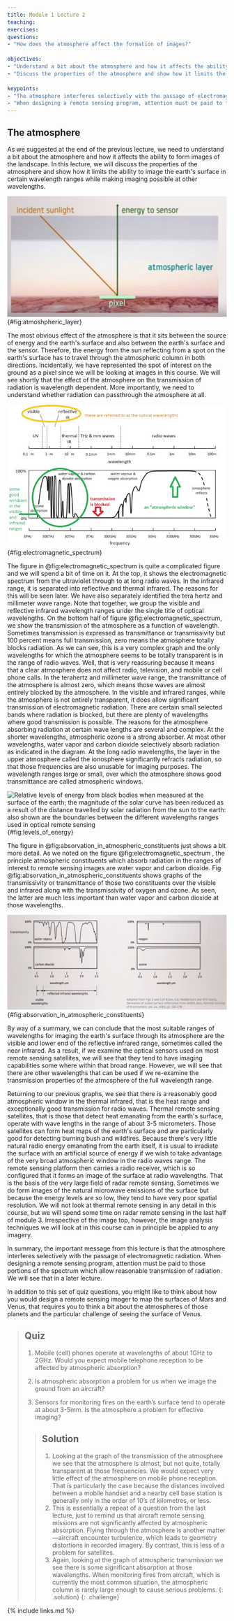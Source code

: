 ```yaml
---
title: Module 1 Lecture 2
teaching: 
exercises:
questions:
- "How does the atmosphere affect the formation of images?"

objectives:
- "Understand a bit about the atmosphere and how it affects the ability to form images of the landscape."
- "Discuss the properties of the atmosphere and show how it limits the ability to image the earth's surface in certain wavelength ranges while making imaging possible at other wavelengths"

keypoints:
- "The atmosphere interferes selectively with the passage of electromagnetic radiation."
- "When designing a remote sensing program, attention must be paid to those portions of the spectrum which allow reasonable transmission of radiation"
---
```


## The atmosphere
As we suggested at the end of the previous lecture, we need to understand a bit about the atmosphere and how it affects the ability to form images of the landscape. In this lecture, we will discuss the properties of the atmosphere and show how it limits the ability to image the earth's surface in certain wavelength ranges while making imaging possible at other wavelengths. 

![The effect of the atmosphere is different at different wavelengths ](../fig/atmospheric_layer.JPG){#fig:atmoshpheric_layer}

The most obvious effect of the atmosphere is that it sits between the source of energy and the earth's surface and also between the earth's surface and the sensor. Therefore, the energy from the sun reflecting from a spot on the earth's surface has to travel through the atmospheric column in both directions. Incidentally, we have represented the spot of interest on the ground as a pixel since we will be looking at images in this course. We will see shortly that the effect of the atmosphere on the transmission of radiation is wavelength dependent. More importantly, we need to understand whether radiation can passthrough the atmosphere at all.

![The electromagnetic spectrum and the transmittance of the earth’s atmosphere](../fig/electromagnetic_spectrum.JPG){#fig:electromagnetic_spectrum}

The figure in  @fig:electromagnetic_spectrum is quite a complicated figure  and we will spend a bit of time on it. At the top, it shows the electromagnetic spectrum from the ultraviolet through to at long radio waves. In the infrared range, it is separated into reflective and thermal infrared. The reasons for this will be seen later. We have also separately identified the tera hertz and millimeter wave range. Note that together, we group the visible and reflective infrared wavelength ranges under the single title of optical wavelengths. On the bottom half of figure @fig:electromagnetic_spectrum, we show the transmission of the atmosphere as a function of wavelength. Sometimes transmission is expressed as transmittance or transmissivity but 100 percent means full transmission, zero means the atmosphere totally blocks radiation. As we can see, this is a very complex graph and the only wavelengths for which the atmosphere seems to be totally transparent is in the range of radio waves. Well, that is very reassuring because it means that a clear atmosphere does not affect radio, television, and mobile or cell phone calls. In the terahertz and millimeter wave range, the transmittance of the atmosphere is almost zero, which means those waves are almost entirely blocked by the atmosphere. In the visible and infrared ranges, while the atmosphere is not entirely transparent, it does allow significant transmission of electromagnetic radiation. There are certain small selected bands where radiation is blocked, but there are plenty of wavelengths where good transmission is possible. The reasons for the atmosphere absorbing radiation at certain wave lengths are several and complex. At the shorter wavelengths, atmospheric ozone is a strong absorber. At most other wavelengths, water vapor and carbon dioxide selectively absorb radiation as indicated in the diagram. At the long radio wavelengths, the layer in the upper atmosphere called the ionosphere significantly refracts radiation, so that those frequencies are also unusable for imaging purposes. The wavelength ranges large or small, over which the atmosphere shows good transmittance are called atmospheric windows.

![Relative levels of energy from black bodies when measured at the surface of the earth;
the magnitude of the solar curve has been reduced as a result of the distance travelled by solar
radiation from the sun to the earth: also shown are the boundaries between the different
wavelengths ranges used in optical remote sensing](../fig/levels_of_energy.JPG){#fig:levels_of_energy}

The figure in @fig:absorvation_in_atmospheric_constituents just shows a bit more detail. As we noted on the figure @fig:electromagnetic_spectrum , the principle atmospheric constituents which absorb radiation in the ranges of interest to remote sensing images are water vapor and carbon dioxide. Fig @fig:absorvation_in_atmospheric_constituents shows graphs of the transmissivity or transmittance of those two constituents over the visible and infrared along with the transmissivity of oxygen and ozone. As seen, the latter are much less important than water vapor and carbon dioxide at those wavelengths. 

![Absorbation in Atmospheric Constituents](../fig/absorvation_in_atmospheric_constituents.JPG){#fig:absorvation_in_atmospheric_constituents}

By way of a summary, we can conclude that the most suitable ranges of wavelengths for imaging the earth's surface through its atmosphere are the visible and lower end of the reflective infrared range, sometimes called the near infrared. As a result, if we examine the optical sensors used on most remote sensing satellites, we will see that they tend to have imaging capabilities some where within that broad range. However, we will see that there are other wavelengths that can be used if we re-examine the transmission properties of the atmosphere of the full wavelength range. 

Returning to our previous graphs, we see that there is a reasonably good atmospheric window in the thermal infrared, that is the heat range and exceptionally good transmission for radio waves. Thermal remote sensing satellites, that is those that detect heat emanating from the earth's surface, operate with wave lengths in the range of about 3-5 micrometers. Those satellites can form heat maps of the earth's surface and are particularly good for detecting burning bush and wildfires. Because there's very little natural radio energy emanating from the earth itself, it is usual to irradiate the surface with an artificial source of energy if we wish to take advantage of the very broad atmospheric window in the radio waves range. The remote sensing platform then carries a radio receiver, which is so configured that it forms an image of the surface at radio wavelengths. That is the basis of the very large field of radar remote sensing. Sometimes we do form images of the natural microwave emissions of the surface but because the energy levels are so low, they tend to have very poor spatial resolution. We will not look at thermal remote sensing in any detail in this course, but we will spend some time on radar remote sensing in the last half of module 3. Irrespective of the image top, however, the image analysis techniques we will look at in this course can in principle be applied to any imagery. 

In summary, the important message from this lecture is that the atmosphere interferes selectively with the passage of electromagnetic radiation. When designing a remote sensing program, attention must be paid to those portions of the spectrum which allow reasonable transmission of radiation. We will see that in a later lecture. 

In addition to this set of quiz questions, you might like to think about how you would design a remote sensing imager to map the surfaces of Mars and Venus, that requires you to think a bit about the atmospheres of those planets and the particular challenge of seeing the surface of Venus.

> ## Quiz
>
> 1. Mobile (cell) phones operate at wavelengths of about 1GHz to 2GHz. Would you expect mobile telephone reception to be affected by atmospheric absorption?
>
> 2. Is atmospheric absorption a problem for us when we image the ground from an aircraft?
>
> 3. Sensors for monitoring fires on the earth’s surface tend to operate at about 3-5mm.  Is the atmosphere a problem for effective imaging?
>
> > ## Solution
> > 1. Looking at the graph of the transmission of the atmosphere we see that the atmosphere is almost, but not quite, totally transparent at those frequencies.  We would expect very little effect of the atmosphere on mobile phone reception.  That is particularly the case because the distances involved between a mobile handset and a nearby cell base station is generally only in the order of 10’s of kilometres, or less.
> > 2. This is essentially a repeat of a question from the last lecture, just to remind us that aircraft remote sensing missions are not significantly affected by atmospheric absorption.  Flying through the atmosphere is another matter—aircraft encounter turbulence, which leads to geometry distortions in recorded imagery.  By contrast, this is less of a problem for satellites.
> > 3. Again, looking at the graph of atmospheric transmission we see there is some significant absorption at those wavelengths.  When monitoring fires from aircraft, which is currently the most common situation, the atmospheric column is rarely large enough to cause serious problems.
> {: .solution}
{: .challenge}

{% include links.md %}
